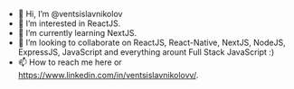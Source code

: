 - 👋 Hi, I’m @ventsislavnikolov
- 👀 I’m interested in ReactJS.
- 🌱 I’m currently learning NextJS.
- 💞️ I’m looking to collaborate on ReactJS, React-Native, NextJS, NodeJS, ExpressJS, JavaScript and everything arount Full Stack JavaScript :)
- 📫 How to reach me here or https://www.linkedin.com/in/ventsislavnikolovv/.
